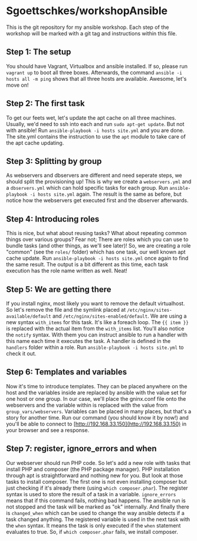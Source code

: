 Sgoettschkes/workshopAnsible
============================

This is the git repository for my ansible workshop. Each step of the workshop will be marked with a git tag and instructions within this file.

## Step 1: The setup

You should have Vagrant, Virtualbox and ansible installed. If so, please run `vagrant up` to boot all three boxes. Afterwards, the command `ansible -i hosts all -m ping` shows that all three hosts are available. Awesome, let's move on!

## Step 2: The first task

To get our feets wet, let's update the apt cache on all three machines. Usually, we'd need to ssh into each and run `sudo apt-get update`. But not with ansible! Run `ansible-playbook -i hosts site.yml` and you are done. The site.yml contains the instruction to use the `apt` module to take care of the apt cache updating.

## Step 3: Splitting by group

As webservers and dbservers are different and need seperate steps, we should split the provisioning up! This is why we create a `webservers.yml` and a `dbservers.yml` which can hold specific tasks for each group. Run `ansible-playbook -i hosts site.yml` again. The result is the same as before, but notice how the webservers get executed first and the dbserver afterwards.

## Step 4: Introducing roles

This is nice, but what about reusing tasks? What about repeating common things over various groups? Fear not; There are roles which you can use to bundle tasks (and other things, as we'll see later)! So, we are creating a role "common" (see the `roles/` folder) which has one task, our well known apt cache update. Run `ansible-playbook -i hosts site.yml` once again to find the same result. The output is a bit different as this time, each task execution has the role name written as well. Neat!

## Step 5: We are getting there

If you install nginx, most likely you want to remove the default virtualhost. So let's remove the file and the symlink placed at `/etc/nginx/sites-available/default` and `/etc/nginx/sites-enabled/default`. We are using a new syntax `with_items` for this task. It's like a foreach loop. The `{{ item }}` is replaced with the actual item from the `with_items` list. You'll also notice the `notify` syntax. With them you can instruct ansible to run a handler with this name each time it executes the task. A handler is defined in the `handlers` folder within a role. Run `ansible-playbook -i hosts site.yml` to check it out.

## Step 6: Templates and variables

Now it's time to introduce templates. They can be placed anywhere on the host and the variables inside are replaced by ansible with the value set for one host or one group. In our case, we'll place the gninx.conf file onto the webservers and the variable within is replaced with the value from `group_vars/webservers`. Variables can be placed in many places, but that's a story for another time. Run our command (you should know it by now!) and you'll be able to connect to [http://192.168.33.150](http://192.168.33.150) in your browser and see a response.

## Step 7: register, ignore_errors and when

Our webserver should run PHP code. So let's add a new role with tasks that install PHP and composer (the PHP package manager). PHP installation through apt is straightforward and nothing new for you. But look at those tasks to install composer. The first one is not even installing composer but just checking if it's already there (using `which composer.phar`). The register syntax is used to store the result of a task in a variable. `ignore_errors` means that if this command fails, nothing bad happens. The ansible run is not stopped and the task will be marked as "ok" internally. And finally there is `changed_when` which can be used to change the way ansible detects if a task changed anything. The registered variable is used in the next task with the `when` syntax. It means the task is only executed if the `when` statement evaluates to true. So, if `which composer.phar` fails, we install composer.
